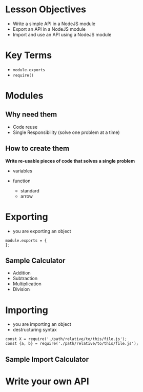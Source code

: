 # Lesson Objectives

- Write a simple API in a NodeJS module
- Export an API in a NodeJS module
- Import and use an API using a NodeJS module

# Key Terms

* `module.exports`
* `require()`

# Modules 

## Why need them

* Code reuse
* Single Responsibility (solve one problem at a time)

## How to create them

__Write re-usable pieces of code that solves a single problem__

* variables
* function
  
  * standard
  * arrow

# Exporting

* you are exporting an object

```
module.exports = {
};
```

## Sample Calculator

* Addition
* Subtraction
* Multiplication
* Division


# Importing

* you are importing an object
* destructuring syntax

```
const X = require('./path/relative/to/this/file.js');
const {a, b} = require('./path/relative/to/this/file.js');
```

## Sample Import Calculator

# Write your own API
